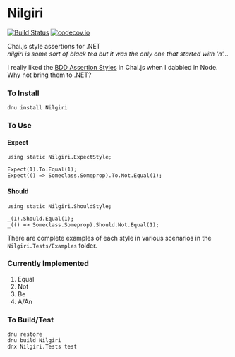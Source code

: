 # Nilgiri
[![Build Status](https://travis-ci.org/brycekbargar/Nilgiri.svg)](https://travis-ci.org/brycekbargar/Nilgiri) [![codecov.io](http://codecov.io/github/brycekbargar/Nilgiri/coverage.svg?branch=master)](http://codecov.io/github/brycekbargar/Nilgiri?branch=master)

Chai.js style assertions for .NET  
*nilgiri is some sort of black tea but it was the only one that started with 'n'...*

I really liked the [BDD Assertion Styles](http://chaijs.com/api/bdd/) in Chai.js when I dabbled in Node.  
Why not bring them to .NET?

### To Install ###
`dnu install Nilgiri`

### To Use ###
#### Expect ####
```
using static Nilgiri.ExpectStyle;

Expect(1).To.Equal(1);
Expect(() => Someclass.Someprop).To.Not.Equal(1);
```

#### Should ####
```
using static Nilgiri.ShouldStyle;

_(1).Should.Equal(1);
_(() => Someclass.Someprop).Should.Not.Equal(1);
```

There are complete examples of each style in various scenarios in the `Nilgiri.Tests/Examples` folder.

### Currently Implemented ###
1. Equal
1. Not
1. Be
1. A/An

### To Build/Test ###
```
dnu restore
dnu build Nilgiri
dnx Nilgiri.Tests test
```
